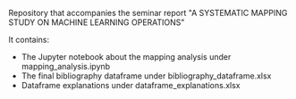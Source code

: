 Repository that  accompanies the seminar report "A SYSTEMATIC MAPPING STUDY ON MACHINE LEARNING OPERATIONS" 

It contains: 
- The Jupyter notebook about the mapping analysis under mapping_analysis.ipynb
- The final bibliography dataframe under bibliography_dataframe.xlsx 
- Dataframe explanations under dataframe_explanations.xlsx 